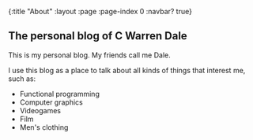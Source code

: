 {:title "About"
 :layout :page
 :page-index 0
 :navbar? true}

## The personal blog of C Warren Dale

This is my personal blog. My friends call me Dale.

I use this blog as a place to talk about all kinds of things that interest me, such as:

* Functional programming
* Computer graphics
* Videogames
* Film
* Men's clothing
